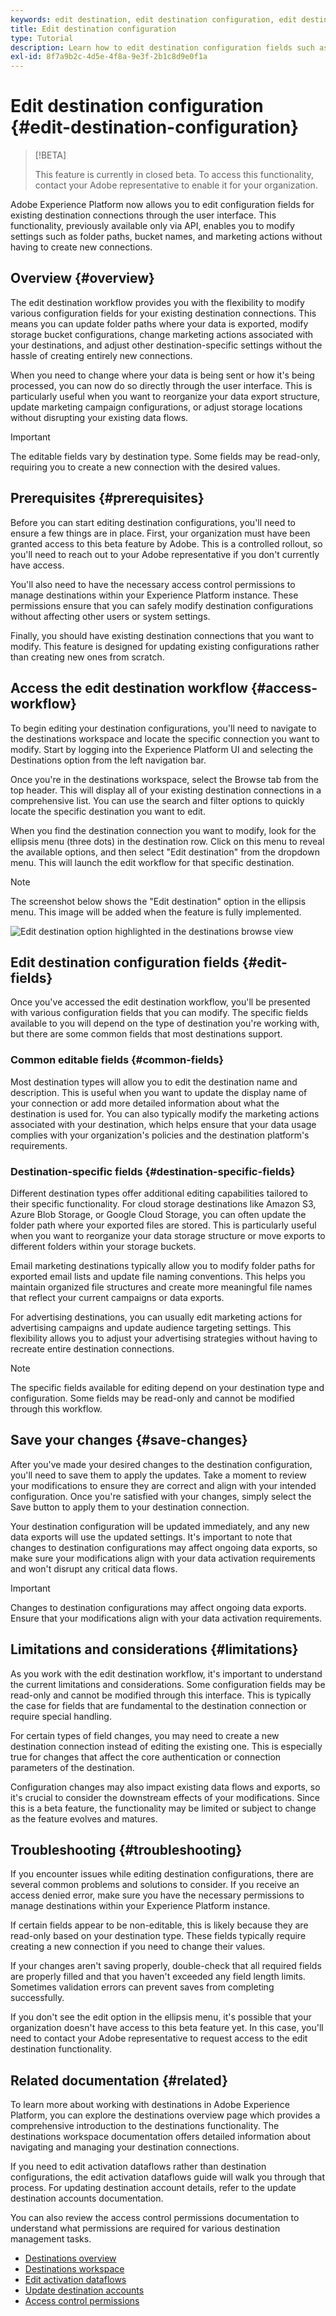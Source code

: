 ```yaml
---
keywords: edit destination, edit destination configuration, edit destination settings, edit folder paths, edit buckets, edit marketing actions
title: Edit destination configuration
type: Tutorial
description: Learn how to edit destination configuration fields such as folder paths, buckets, and marketing actions for existing destination connections in Adobe Experience Platform.
exl-id: 8f7a9b2c-4d5e-4f8a-9e3f-2b1c8d9e0f1a
---
```


# Edit destination configuration {#edit-destination-configuration}

>[!BETA]
>
>This feature is currently in closed beta. To access this functionality, contact your Adobe representative to enable it for your organization.

Adobe Experience Platform now allows you to edit configuration fields for existing destination connections through the user interface. This functionality, previously available only via API, enables you to modify settings such as folder paths, bucket names, and marketing actions without having to create new connections.

## Overview {#overview}

The edit destination workflow provides you with the flexibility to modify various configuration fields for your existing destination connections. This means you can update folder paths where your data is exported, modify storage bucket configurations, change marketing actions associated with your destinations, and adjust other destination-specific settings without the hassle of creating entirely new connections.

When you need to change where your data is being sent or how it's being processed, you can now do so directly through the user interface. This is particularly useful when you want to reorganize your data export structure, update marketing campaign configurations, or adjust storage locations without disrupting your existing data flows.

>[!IMPORTANT]
>
>The editable fields vary by destination type. Some fields may be read-only, requiring you to create a new connection with the desired values.

## Prerequisites {#prerequisites}

Before you can start editing destination configurations, you'll need to ensure a few things are in place. First, your organization must have been granted access to this beta feature by Adobe. This is a controlled rollout, so you'll need to reach out to your Adobe representative if you don't currently have access.

You'll also need to have the necessary access control permissions to manage destinations within your Experience Platform instance. These permissions ensure that you can safely modify destination configurations without affecting other users or system settings.

Finally, you should have existing destination connections that you want to modify. This feature is designed for updating existing configurations rather than creating new ones from scratch.

## Access the edit destination workflow {#access-workflow}

To begin editing your destination configurations, you'll need to navigate to the destinations workspace and locate the specific connection you want to modify. Start by logging into the Experience Platform UI and selecting the Destinations option from the left navigation bar.

Once you're in the destinations workspace, select the Browse tab from the top header. This will display all of your existing destination connections in a comprehensive list. You can use the search and filter options to quickly locate the specific destination you want to edit.

When you find the destination connection you want to modify, look for the ellipsis menu (three dots) in the destination row. Click on this menu to reveal the available options, and then select "Edit destination" from the dropdown menu. This will launch the edit workflow for that specific destination.

>[!NOTE]
>
>The screenshot below shows the "Edit destination" option in the ellipsis menu. This image will be added when the feature is fully implemented.
>
>![Edit destination option highlighted in the destinations browse view](../assets/ui/edit-destination-configuration/edit-destination-option.png)

## Edit destination configuration fields {#edit-fields}

Once you've accessed the edit destination workflow, you'll be presented with various configuration fields that you can modify. The specific fields available to you will depend on the type of destination you're working with, but there are some common fields that most destinations support.

### Common editable fields {#common-fields}

Most destination types will allow you to edit the destination name and description. This is useful when you want to update the display name of your connection or add more detailed information about what the destination is used for. You can also typically modify the marketing actions associated with your destination, which helps ensure that your data usage complies with your organization's policies and the destination platform's requirements.

### Destination-specific fields {#destination-specific-fields}

Different destination types offer additional editing capabilities tailored to their specific functionality. For cloud storage destinations like Amazon S3, Azure Blob Storage, or Google Cloud Storage, you can often update the folder path where your exported files are stored. This is particularly useful when you want to reorganize your data storage structure or move exports to different folders within your storage buckets.

Email marketing destinations typically allow you to modify folder paths for exported email lists and update file naming conventions. This helps you maintain organized file structures and create more meaningful file names that reflect your current campaigns or data exports.

For advertising destinations, you can usually edit marketing actions for advertising campaigns and update audience targeting settings. This flexibility allows you to adjust your advertising strategies without having to recreate entire destination connections.

>[!NOTE]
>
>The specific fields available for editing depend on your destination type and configuration. Some fields may be read-only and cannot be modified through this workflow.

## Save your changes {#save-changes}

After you've made your desired changes to the destination configuration, you'll need to save them to apply the updates. Take a moment to review your modifications to ensure they are correct and align with your intended configuration. Once you're satisfied with your changes, simply select the Save button to apply them to your destination connection.

Your destination configuration will be updated immediately, and any new data exports will use the updated settings. It's important to note that changes to destination configurations may affect ongoing data exports, so make sure your modifications align with your data activation requirements and won't disrupt any critical data flows.

>[!IMPORTANT]
>
>Changes to destination configurations may affect ongoing data exports. Ensure that your modifications align with your data activation requirements.

## Limitations and considerations {#limitations}

As you work with the edit destination workflow, it's important to understand the current limitations and considerations. Some configuration fields may be read-only and cannot be modified through this interface. This is typically the case for fields that are fundamental to the destination connection or require special handling.

For certain types of field changes, you may need to create a new destination connection instead of editing the existing one. This is especially true for changes that affect the core authentication or connection parameters of the destination.

Configuration changes may also impact existing data flows and exports, so it's crucial to consider the downstream effects of your modifications. Since this is a beta feature, the functionality may be limited or subject to change as the feature evolves and matures.

## Troubleshooting {#troubleshooting}

If you encounter issues while editing destination configurations, there are several common problems and solutions to consider. If you receive an access denied error, make sure you have the necessary permissions to manage destinations within your Experience Platform instance.

If certain fields appear to be non-editable, this is likely because they are read-only based on your destination type. These fields typically require creating a new connection if you need to change their values.

If your changes aren't saving properly, double-check that all required fields are properly filled and that you haven't exceeded any field length limits. Sometimes validation errors can prevent saves from completing successfully.

If you don't see the edit option in the ellipsis menu, it's possible that your organization doesn't have access to this beta feature yet. In this case, you'll need to contact your Adobe representative to request access to the edit destination functionality.

## Related documentation {#related}

To learn more about working with destinations in Adobe Experience Platform, you can explore the destinations overview page which provides a comprehensive introduction to the destinations functionality. The destinations workspace documentation offers detailed information about navigating and managing your destination connections.

If you need to edit activation dataflows rather than destination configurations, the edit activation dataflows guide will walk you through that process. For updating destination account details, refer to the update destination accounts documentation.

You can also review the access control permissions documentation to understand what permissions are required for various destination management tasks.

* [Destinations overview](../home.md)
* [Destinations workspace](destinations-workspace.md)
* [Edit activation dataflows](edit-activation.md)
* [Update destination accounts](update-accounts.md)
* [Access control permissions](../access-control/home.md#permissions) 